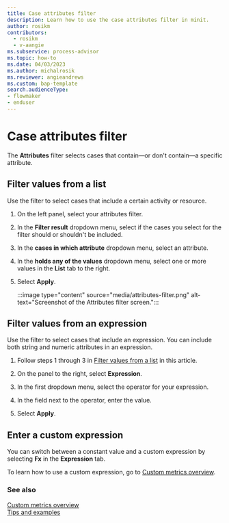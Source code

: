 ```yaml
---
title: Case attributes filter
description: Learn how to use the case attributes filter in minit.
author: rosikm
contributors:
  - rosikm
  - v-aangie
ms.subservice: process-advisor
ms.topic: how-to
ms.date: 04/03/2023
ms.author: michalrosik
ms.reviewer: angieandrews
ms.custom: bap-template
search.audienceType:
- flowmaker
- enduser
---
```


# Case attributes filter

The **Attributes** filter selects cases that contain&mdash;or don't contain&mdash;a specific attribute.

## Filter values from a list

Use the filter to select cases that include a certain activity or resource.

1. On the left panel, select your attributes filter.

1. In the **Filter result** dropdown menu, select if the cases you select for the filter should or shouldn't be included.

1. In the **cases in which attribute** dropdown menu, select an attribute.

1. In the **holds any of the values** dropdown menu, select one or more values in the **List** tab to the right.

1. Select **Apply**.

    :::image type="content" source="media/attributes-filter.png" alt-text="Screenshot of the Attributes filter screen.":::

## Filter values from an expression

Use the filter to select cases that include an expression. You can include both string and numeric attributes in an expression.

1. Follow steps 1 through 3 in [Filter values from a list](#filter-values-from-a-list) in this article.

1. On the panel to the right, select **Expression**.

1. In the first dropdown menu, select the operator for your expression.

1. In the field next to the operator, enter the value.

1. Select **Apply**.

## Enter a custom expression

You can switch between a constant value and a custom expression by selecting **Fx** in the **Expression** tab.


To learn how to use a custom expression, go to [Custom metrics overview](custom-metrics.md).

### See also

[Custom metrics overview](custom-metrics.md)<br/>
[Tips and examples](general-information.md)
